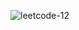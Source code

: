 ![leetcode-12](https://github.com/boseongkang/leetcode/assets/50917797/013027c3-5189-4632-81cb-b58920e7e022)

